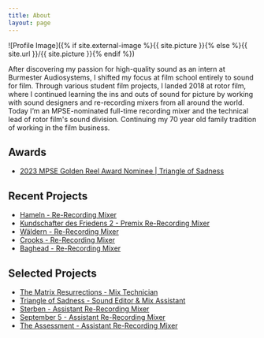```yaml
---
title: About
layout: page
---
```

![Profile Image]({% if site.external-image %}{{ site.picture }}{% else %}{{ site.url }}/{{ site.picture }}{% endif %})

<p>After discovering my passion for high-quality sound as an intern at Burmester Audiosystems, I shifted my focus at film school entirely to sound for film. Through various student film projects, I landed 2018 at rotor film, where I continued learning the ins and outs of sound for picture by working with sound designers and re-recording mixers from all around the world.
Today I’m an MPSE-nominated full-time recording mixer and the technical lead of rotor film's sound division. Continuing my 70 year old family tradition of working in the film business.</p>


<h2>Awards</h2>

<ul>
	<li><a href="https://www.imdb.com/name/nm12276038/awards/?ref_=nm_awd">2023 MPSE Golden Reel Award Nominee | Triangle of Sadness</a></li>
</ul>


<h2>Recent Projects</h2>

<ul>
	<li><a href="https://www.imdb.com/title/tt29267609">Hameln - Re-Recording Mixer</a></li>
	<li><a href="https://www.crew-united.com/de/Kundschafter-des-Friedens-2__313959.html">Kundschafter des Friedens 2 - Premix Re-Recording Mixer</a></li>
	<li><a href="https://www.imdb.com/title/tt29465351">Wäldern - Re-Recording Mixer</a></li>
	<li><a href="https://www.imdb.com/title/tt27054614">Crooks - Re-Recording Mixer</a></li>
	<li><a href="https://www.imdb.com/title/tt14030816">Baghead - Re-Recording Mixer</a></li>
</ul>


<h2>Selected Projects</h2>

<ul>
	<li><a href="https://www.imdb.com/title/tt10838180">The Matrix Resurrections - Mix Technician</a></li>
	<li><a href="https://www.imdb.com/title/tt7322224">Triangle of Sadness - Sound Editor & Mix Assistant</a></li>
	<li><a href="https://www.imdb.com/title/tt27165281">Sterben - Assistant Re-Recording Mixer</a></li>
	<li><a href="https://www.imdb.com/title/tt28082769">September 5 - Assistant Re-Recording Mixer</a></li>
	<li><a href="https://www.imdb.com/title/tt32768323">The Assessment - Assistant Re-Recording Mixer</a></li>
</ul>
